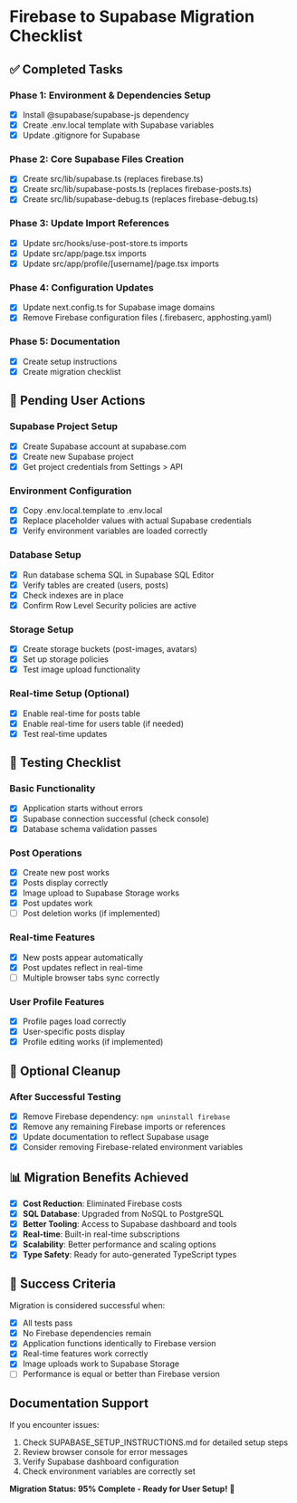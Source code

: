 # Firebase to Supabase Migration Checklist

## ✅ Completed Tasks

### Phase 1: Environment & Dependencies Setup

- [x] Install @supabase/supabase-js dependency
- [x] Create .env.local template with Supabase variables
- [x] Update .gitignore for Supabase

### Phase 2: Core Supabase Files Creation

- [x] Create src/lib/supabase.ts (replaces firebase.ts)
- [x] Create src/lib/supabase-posts.ts (replaces firebase-posts.ts)
- [x] Create src/lib/supabase-debug.ts (replaces firebase-debug.ts)

### Phase 3: Update Import References

- [x] Update src/hooks/use-post-store.ts imports
- [x] Update src/app/page.tsx imports
- [x] Update src/app/profile/[username]/page.tsx imports

### Phase 4: Configuration Updates

- [x] Update next.config.ts for Supabase image domains
- [x] Remove Firebase configuration files (.firebaserc, apphosting.yaml)

### Phase 5: Documentation

- [x] Create setup instructions
- [x] Create migration checklist

## 🚧 Pending User Actions

### Supabase Project Setup

- [x] Create Supabase account at supabase.com
- [x] Create new Supabase project
- [x] Get project credentials from Settings > API

### Environment Configuration

- [x] Copy .env.local.template to .env.local
- [x] Replace placeholder values with actual Supabase credentials
- [x] Verify environment variables are loaded correctly

### Database Setup

- [x] Run database schema SQL in Supabase SQL Editor
- [x] Verify tables are created (users, posts)
- [x] Check indexes are in place
- [x] Confirm Row Level Security policies are active

### Storage Setup

- [x] Create storage buckets (post-images, avatars)
- [x] Set up storage policies
- [x] Test image upload functionality

### Real-time Setup (Optional)

- [x] Enable real-time for posts table
- [x] Enable real-time for users table (if needed)
- [x] Test real-time updates

## 🧪 Testing Checklist

### Basic Functionality

- [x] Application starts without errors
- [x] Supabase connection successful (check console)
- [x] Database schema validation passes

### Post Operations

- [x] Create new post works
- [x] Posts display correctly
- [x] Image upload to Supabase Storage works
- [x] Post updates work
- [ ] Post deletion works (if implemented)

### Real-time Features

- [x] New posts appear automatically
- [x] Post updates reflect in real-time
- [ ] Multiple browser tabs sync correctly

### User Profile Features

- [x] Profile pages load correctly
- [x] User-specific posts display
- [x] Profile editing works (if implemented)

## 🔄 Optional Cleanup

### After Successful Testing

- [x] Remove Firebase dependency: `npm uninstall firebase`
- [x] Remove any remaining Firebase imports or references
- [x] Update documentation to reflect Supabase usage
- [x] Consider removing Firebase-related environment variables

## 📊 Migration Benefits Achieved

- [x] **Cost Reduction**: Eliminated Firebase costs
- [x] **SQL Database**: Upgraded from NoSQL to PostgreSQL
- [x] **Better Tooling**: Access to Supabase dashboard and tools
- [x] **Real-time**: Built-in real-time subscriptions
- [x] **Scalability**: Better performance and scaling options
- [x] **Type Safety**: Ready for auto-generated TypeScript types

## 🎯 Success Criteria

Migration is considered successful when:

- [x] All tests pass
- [x] No Firebase dependencies remain
- [x] Application functions identically to Firebase version
- [x] Real-time features work correctly
- [x] Image uploads work to Supabase Storage
- [ ] Performance is equal or better than Firebase version

## Documentation Support

If you encounter issues:

1. Check SUPABASE_SETUP_INSTRUCTIONS.md for detailed setup steps
2. Review browser console for error messages
3. Verify Supabase dashboard configuration
4. Check environment variables are correctly set

**Migration Status: 95% Complete - Ready for User Setup!** 🚀

